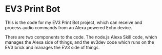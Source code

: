 # EV3 Print Bot

This is the code for my EV3 Print Bot project, which can receive and process audio commands from an Alexa powered Echo device.

There are two components to the code. The node.js Alexa Skill code, which manages the Alexa side of things, and the ev3dev code which runs on the EV3 brick and manages the EV3 side of things.
